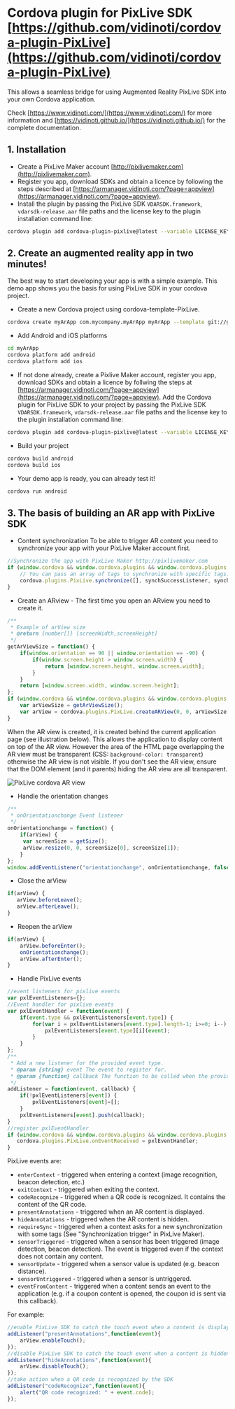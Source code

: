 # Cordova plugin for PixLive SDK  [https://github.com/vidinoti/cordova-plugin-PixLive](https://github.com/vidinoti/cordova-plugin-PixLive)

This allows a seamless bridge for using Augmented Reality PixLive SDK into your own Cordova application.

Check [https://www.vidinoti.com/](https://www.vidinoti.com/) for more information and [https://vidinoti.github.io/](https://vidinoti.github.io/) for the complete documentation.

## 1. Installation
* Create a PixLive Maker account [http://pixlivemaker.com](http://pixlivemaker.com).
* Register you app, download SDKs and obtain a licence by following the steps described at [https://armanager.vidinoti.com/?page=appview](https://armanager.vidinoti.com/?page=appview).
* Install the plugin by passing the PixLive SDK `VDARSDK.framework`, `vdarsdk-release.aar` file paths and the license key to the plugin installation command line:

```bash
cordova plugin add cordova-plugin-pixlive@latest --variable LICENSE_KEY=MyLicenseKey --variable PIXLIVE_SDK_IOS_LOCATION=\"path/to/VDARSDK.framework\" --variable PIXLIVE_SDK_ANDROID_LOCATION=\"path/to/android/vdarsdk-release.aar\"
```


## 2. Create an augmented reality app in two minutes!
The best way to start developing your app is with a simple example. This demo app shows you the basis for using PixLive SDK in your cordova project.

* Create a new Cordova project using cordova-template-PixLive.

```bash
cordova create myArApp com.mycompany.myArApp myArApp --template git://github.com/vidinoti/cordova-template-PixLive.git
```

* Add Android and iOS platforms

```bash
cd myArApp
cordova platform add android
cordova platform add ios
```

* If not done already, create a Pixlive Maker account, register you app, download SDKs and obtain a licence by follwing the steps at [https://armanager.vidinoti.com/?page=appview](https://armanager.vidinoti.com/?page=appview). Add the Cordova plugin for PixLive SDK to your project by passing the PixLive SDK `VDARSDK.framework`, `vdarsdk-release.aar` file paths and the license key to the plugin installation command line:

```bash
cordova plugin add cordova-plugin-pixlive@latest --variable LICENSE_KEY=MyLicenseKey --variable PIXLIVE_SDK_IOS_LOCATION=\"path/to/VDARSDK.framework\" --variable PIXLIVE_SDK_ANDROID_LOCATION=\"path/to/android/vdarsdk-release.aar\"
```

* Build your project
```bash
cordova build android
cordova build ios
```

* Your demo app is ready, you can already test it!
```bash
cordova run android
```


## 3. The basis of building an AR app with PixLive SDK

* Content synchronization
To be able to trigger AR content you need to synchronize your app with your PixLive Maker account first.
```javascript
//Synchronize the app with PixLive Maker http://pixlivemaker.com
if (window.cordova && window.cordova.plugins && window.cordova.plugins.PixLive) {
    // You can pass an array of tags to synchronize with specific tags: synchronize(['test1','test2'])
    cordova.plugins.PixLive.synchronize([], synchSuccessListener, synchErrorListener);
}
```

* Create an ARview - The first time you open an ARview you need to create it.
```javascript
/**
 * Example of arView size
 * @return {number[]} [screenWidth,screenHeight]
 */
getArViewSize = function() {
    if(window.orientation == 90 || window.orientation == -90) {
        if(window.screen.height > window.screen.width) {
            return [window.screen.height, window.screen.width];
        }
    }
    return [window.screen.width, window.screen.height];
};
if (window.cordova && window.cordova.plugins && window.cordova.plugins.PixLive) {
	var arViewSize = getArViewSize();
	var arView = cordova.plugins.PixLive.createARView(0, 0, arViewSize[0], arViewSize[1]);
}
```

When the AR view is created, it is created behind the current application page (see illustration below). This allows the application to display content on top of the AR view.
However the area of the HTML page overlapping the AR view must be transparent (CSS: `background-color: transparent`) otherwise the AR view is not visible.
If you don't see the AR view, ensure that the DOM element (and it parents) hiding the AR view are all transparent.

![PixLive cordova AR view](pixlivesdk-cordova-arview.png)


* Handle the orientation changes
```javascript
/**
 * onOrientationchange Event listener
 */
onOrientationchange = function() {
	if(arView) {
	 var screenSize = getSize();
	 arView.resize(0, 0, screenSize[0], screenSize[1]);
	}
};
window.addEventListener("orientationchange", onOrientationchange, false);
```

* Close the arView
```javascript
if(arView) {
   arView.beforeLeave();
   arView.afterLeave();
}
```

* Reopen the arView
```javascript
if(arView) {
    arView.beforeEnter();
    onOrientationchange();
    arView.afterEnter();
}
```

* Handle PixLive events
```javascript
//event listeners for pixlive events
var pxlEventListeners={};
//Event handler for pixlive events
var pxlEventHandler = function(event) {
    if(event.type && pxlEventListeners[event.type]) {
        for(var i = pxlEventListeners[event.type].length-1; i>=0; i--) {
            pxlEventListeners[event.type][i](event);
        }
    }
};
/**
 * Add a new listener for the provided event type. 
 * @param {string} event The event to register for. 
 * @param {function} callback The function to be called when the provided event is generated.
 */
addListener = function(event, callback) {
	if(!pxlEventListeners[event]) {
	    pxlEventListeners[event]=[];
	}
	pxlEventListeners[event].push(callback);
}
//register pxlEventHandler
if (window.cordova && window.cordova.plugins && window.cordova.plugins.PixLive && !window.cordova.plugins.PixLive.onEventReceived) {
   cordova.plugins.PixLive.onEventReceived = pxlEventHandler;
}
```
PixLive events are: 

* `enterContext` - triggered when entering a context (image recognition, beacon detection, etc.)
* `exitContext` - triggered when exiting the context.
* `codeRecognize` - triggered when a QR code is recognized. It contains the content of the QR code.
* `presentAnnotations` - triggered when an AR content is displayed.
* `hideAnnotations` - triggered when the AR content is hidden.
* `requireSync` - triggered when a context asks for a new synchronization with some tags (See "Synchronization trigger" in PixLive Maker).
* `sensorTriggered` - triggered when a sensor has been triggered (image detection, beacon detection). The event is triggered even if the context does not contain any content.
* `sensorUpdate` - triggered when a sensor value is updated (e.g. beacon distance).
* `sensorUntriggered` - triggered when a sensor is untriggered.
* `eventFromContent` - triggered when a content sends an event to the application (e.g. if a coupon content is opened, the coupon id is sent via this callback).

For example:
```javascript
//enable PixLive SDK to catch the touch event when a content is displayed
addListener("presentAnnotations",function(event){
    arView.enableTouch();
});
//disable PixLive SDK to catch the touch event when a content is hidden
addListener("hideAnnotations",function(event){
    arView.disableTouch();
});
//take action when a QR code is recognized by the SDK
addListener("codeRecognize",function(event){
    alert("QR code recognized: " + event.code);
});
```
